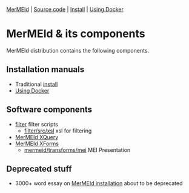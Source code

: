 
[MerMEId](../README.md) | [Source code](./README.md) | [Install](INSTALL.md) | [Using Docker](USING_DOCKER.md)

# MerMEId & its components

MerMEId distribution contains the following components.

## Installation manuals

* Traditional [install](INSTALL.md)
* [Using Docker](USING_DOCKER.md)

## Software components

* [filter](./filter/README.md) filter scripts
  - [filter/src/xsl](filter/src/xsl/) xsl for filtering 
* [MerMEId XQuery](./xqueries/README.md)
* [MerMEId XForms](./mermeid/README.md)
  - [mermeid/transforms/mei](mermeid/transforms/mei) MEI Presentation

## Deprecated stuff

* 3000+ word essay on [MerMEId installation](https://rawgit.com/Det-Kongelige-Bibliotek/MerMEId/master/trunk/mermeid/INSTALL.html) about to be deprecated
